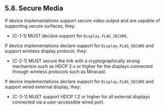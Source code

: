 ## 5.8\. Secure Media

If device implementations support secure video output and are capable of
supporting secure surfaces, they:

*    [C-1-1] MUST declare support for `Display.FLAG_SECURE`.

If device implementations declare support for `Display.FLAG_SECURE` and support
wireless display protocol, they:

*    [C-2-1] MUST secure the link with a cryptographically strong mechanism such
as HDCP 2.x or higher for the displays connected through wireless protocols
such as Miracast.

If device implementations declare support for `Display.FLAG_SECURE` and
support wired external display, they:

*    [C-3-1] MUST support HDCP 1.2 or higher for all external displays connected
via a user-accessible wired port.


